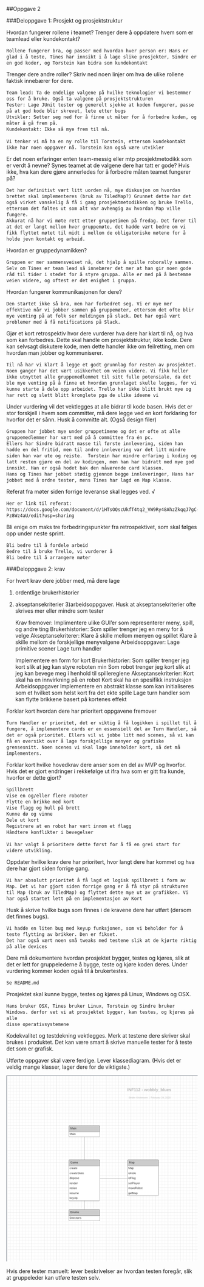 ##Oppgave 2

###Deloppgave 1: Prosjekt og prosjektstruktur

Hvordan fungerer rollene i teamet? Trenger dere å oppdatere hvem som er teamlead eller kundekontakt? 

    Rollene fungerer bra, og passer med hvordan hver person er: Hans er glad i å teste, Tines har innsikt i å lage slike prosjekter, Sindre er en god koder, og Torstein kan bidra som kundekontakt

Trenger dere andre roller? Skriv ned noen linjer om hva de ulike rollene faktisk innebærer for dere.

    Team lead: Ta de endelige valgene på hvilke teknologier vi bestemmer oss for å bruke. Også ta valgene på prosjektstrukturen
    Tester: Lage JUnit tester og generelt sjekke at koden fungerer, passe på at god kode blir skrevet, lete etter bugs
    Utvikler: Setter seg ned for å finne ut måter for å forbedre koden, og måter å gå frem på.
    Kundekontakt: Ikke så mye frem til nå.

    Vi tenker vi må ha en ny rolle til Torstein, ettersom kundekontakt ikke har noen oppgaver nå. Torstein kan også være utvikler


Er det noen erfaringer enten team-messig eller mtp prosjektmetodikk som er verdt å nevne? Synes teamet at de valgene dere har tatt er gode? Hvis ikke, hva kan dere gjøre annerledes for å forbedre måten teamet fungerer på? 

    Det har definitivt vært litt uorden nå, mye diskusjon om hvordan brettet skal implementeres (bruk av TiledMap?) Grunnet dette har det også virket vanskelig å få i gang prosjektmetodikken og bruke Trello, ettersom det føltes ut som alt var avhengig av hvordan Map ville fungere. 
    Akkurat nå har vi møte rett etter gruppetimen på fredag. Det fører til at det er langt mellom hver gruppemøte, det hadde vært bedre om vi fikk flyttet møtet til midt i mellom de obligatoriske møtene for å holde jevn kontakt og arbeid.

Hvordan er gruppedynamikken?

    Gruppen er mer sammensveiset nå, det hjalp å spille roborally sammen. Selv om Tines er team lead så innebærer det mer at han gir noen gode råd til tider i stedet for å styre gruppa. Alle er med på å bestemme veien videre, og oftest er det enighet i gruppa. 

Hvordan fungerer kommunikasjonen for dere?

    Den startet ikke så bra, men har forbedret seg. Vi er mye mer effektive når vi jobber sammen på gruppemøter, ettersom det ofte blir mye venting på at folk ser meldingen på slack. Det har også vært problemer med å få notifications på Slack.

Gjør et kort retrospektiv hvor dere vurderer hva dere har klart til nå, og hva som kan forbedres. Dette skal handle om prosjektstruktur, ikke kode. Dere kan selvsagt diskutere kode, men dette handler ikke om feilretting, men om hvordan man jobber og kommuniserer.

    Til nå har vi klart å legge et godt grunnlag for resten av prosjektet. Noen ganger har det vært usikkerhet om veien videre. Vi fikk heller ikke utnyttet alle gruppemedlemmet til sitt fulle potensiale, da det ble mye venting på å finne ut hvordan grunnlaget skulle legges, før vi kunne starte å dele opp arbeidet. Trello har ikke blitt brukt mye og har rett og slett blitt kronglete pga de ulike ideene vi 


Under vurdering vil det vektlegges at alle bidrar til kode basen. Hvis det er stor forskjell i hvem som committer, må dere legge ved en kort forklaring for hvorfor det er sånn. Husk å committe alt. (Også design filer)

    Gruppen har jobbet mye under gruppetimene og det er ofte at alle gruppemedlemmer har vært med på å committee fra én pc.
    Ellers har Sindre bidratt masse til første innlevering, siden han hadde en del fritid, men til andre innlevering var det litt mindre siden han var ute og reiste.  Torstein har mindre erfaring i koding og latt resten gjøre en del av kodingen, men han har bidratt med mye god innsikt. Han er også hodet bak den nåværende card klassen.
    Hans og Tines har jobbet stødig gjennom begge innleveringer, Hans har jobbet med å ordne tester, mens Tines har lagd en Map klasse.


Referat fra møter siden forrige leveranse skal legges ved. √
   
    Her er link til referat: https://docs.google.com/document/d/1HTsOQscUkfT4tq2_VW9Ry48AhzZkqqJ7gC-Pz8Wz4aU/edit?usp=sharing

Bli enige om maks tre forbedringspunkter fra retrospektivet, som skal følges opp under neste sprint.

    Bli bedre til å fordele arbeid
    Bedre til å bruke Trello, vi vurderer å 
    Bli bedre til å arrangere møter

###Deloppgave 2: krav

For hvert krav dere jobber med, må dere lage 
1) ordentlige brukerhistorier
2) akseptansekriterier 
3)arbeidsoppgaver. 
Husk at akseptansekriterier ofte skrives mer eller mindre som tester
    
    
    Krav fremover:
        Implimentere ulike GUI’er som representerer meny, spill, og andre ting
    Brukerhistorier:
        Som spiller trenger jeg en meny for å velge 
    Akseptansekriterer:
        Klare å skille mellom menyen og spillet
        Klare å skille mellom de forskjellige menyvalgene 
    Arbeidsoppgaver:
        Lage primitive scener
        Lage turn handler

    Implementere en form for kort
    Brukerhistorier:
        Som spiller trenger jeg kort slik at jeg kan styre roboten min
        Som robot trenger jeg kort slik at jeg kan bevege meg i henhold til spillereglene
    Akseptansekriterier:
        Kort skal ha en innvirkning på en robot
        Kort skal ha en spesifikk instruksjon
    Arbeidsoppgaver
        Implementere en abstrakt klasse som kan initialiseres som et hvilket som helst kort fra det ekte spille
        Lage turn handler som kan flytte brikkene basert på kortenes effekt

Forklar kort hvordan dere har prioritert oppgavene fremover
    
    Turn Handler er prioritet, det er viktig å få logikken i spillet til å fungere, å implementere cards er en essensiell del av Turn Handler, så det er også prioritet. Ellers vil vi jobbe litt med scenes, så vi kan få en oversikt over å lage forskjellige menyer og grafiske grensesnitt. Noen scenes vi skal lage inneholder kort, så det må implementers.

Forklar kort hvilke hovedkrav dere anser som en del av MVP og hvorfor. Hvis det er gjort endringer i rekkefølge ut ifra hva som er gitt fra kunde, hvorfor er dette gjort?
    
    Spillbrett
    Vise en og/eller flere roboter
    Flytte en brikke med kort
    Vise flagg og hull på brett
    Kunne dø og vinne
    Dele ut kort
    Registrere at en robot har vært innom et flagg
    Håndtere konflikter i bevegelser
    
    Vi har valgt å prioritere dette først for å få en grei start for videre utvikling.

Oppdater hvilke krav dere har prioritert, hvor langt dere har kommet og hva dere har gjort siden forrige gang.

    Vi har absolutt prioritet å få lagd et logisk spillbrett i form av Map. Det vi har gjort siden forrige gang er å få styr på strukturen til Map (bruk av TIledMap) og flyttet dette mye ut av grafikken. Vi har også startet lett på en implementasjon av Kort    

Husk å skrive hvilke bugs som finnes i de kravene dere har utført (dersom det finnes bugs).

    Vi hadde en liten bug med keyup funksjonen, som vi beholder for å teste flytting av brikker. Den er fikset.
    Det har også vært noen små tweaks med testene slik at de kjørte riktig på alle devices

Dere må dokumentere hvordan prosjektet bygger, testes og kjøres, slik at det er lett for gruppelederne å bygge, teste og kjøre koden deres. Under vurdering kommer koden også til å brukertestes.

    Se README.md

Prosjektet skal kunne bygge, testes og kjøres på Linux, Windows og OSX.

    Hans bruker OSX, Tines bruker Linux, Torstein og Sindre bruker
    Windows. derfor vet vi at prosjektet bygger, kan testes, og kjøres på alle
    disse operativsystemene

Kodekvalitet og testdekning vektlegges. Merk at testene dere skriver skal brukes i produktet. Det kan være smart å skrive manuelle tester for å teste det som er grafisk.


Utførte oppgaver skal være ferdige.
Lever klassediagram. (Hvis det er veldig mange klasser, lager dere for de viktigste.)
    
   ![](Oblig2UML.png)


Hvis dere tester manuelt: lever beskrivelser av hvordan testen foregår, slik at gruppeleder kan utføre testen selv.

    